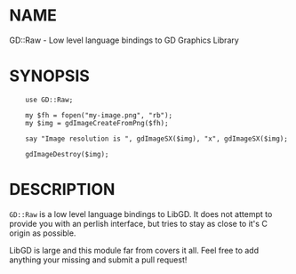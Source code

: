 NAME
====

GD::Raw - Low level language bindings to GD Graphics Library

SYNOPSIS
========

        use GD::Raw;

        my $fh = fopen("my-image.png", "rb");
        my $img = gdImageCreateFromPng($fh);

        say "Image resolution is ", gdImageSX($img), "x", gdImageSX($img);

        gdImageDestroy($img);

DESCRIPTION
===========

`GD::Raw` is a low level language bindings to LibGD. It does not attempt to  provide you with an perlish interface, but tries to stay as close to it's C  origin as possible.

LibGD is large and this module far from covers it all. Feel free to add anything your missing and submit a pull request!
